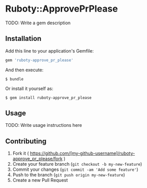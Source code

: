 # Ruboty::ApprovePrPlease

TODO: Write a gem description

## Installation

Add this line to your application's Gemfile:

```ruby
gem 'ruboty-approve_pr_please'
```

And then execute:

    $ bundle

Or install it yourself as:

    $ gem install ruboty-approve_pr_please

## Usage

TODO: Write usage instructions here

## Contributing

1. Fork it ( https://github.com/[my-github-username]/ruboty-approve_pr_please/fork )
2. Create your feature branch (`git checkout -b my-new-feature`)
3. Commit your changes (`git commit -am 'Add some feature'`)
4. Push to the branch (`git push origin my-new-feature`)
5. Create a new Pull Request
